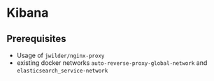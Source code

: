 # Kibana

## Prerequisites

- Usage of `jwilder/nginx-proxy`
- existing docker networks `auto-reverse-proxy-global-network` and `elasticsearch_service-network`
